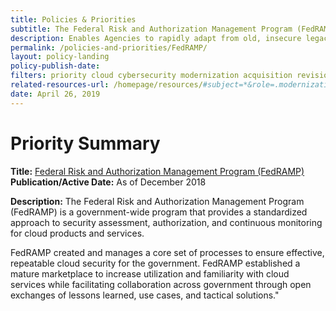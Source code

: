 ```yaml
---
title: Policies & Priorities
subtitle: The Federal Risk and Authorization Management Program (FedRAMP)
description: Enables Agencies to rapidly adapt from old, insecure legacy IT to mission-enabling, secure, and cost effective cloud-based IT.
permalink: /policies-and-priorities/FedRAMP/
layout: policy-landing
policy-publish-date:
filters: priority cloud cybersecurity modernization acquisition revision
related-resources-url: /homepage/resources/#subject=*&role=.modernization&status=*
date: April 26, 2019
---
```

# Priority Summary #

**Title:** [Federal Risk and Authorization Management Program (FedRAMP) ](https://www.fedramp.gov/)<br>
**Publication/Active Date:** As of December 2018

**Description:** The Federal Risk and Authorization Management Program (FedRAMP) is a government-wide program that provides a standardized approach to security assessment, authorization, and continuous monitoring for cloud products and services.

FedRAMP created and manages a core set of processes to ensure effective, repeatable cloud security for the government. FedRAMP established a mature marketplace to increase utilization and familiarity with cloud services while facilitating collaboration across government through open exchanges of lessons learned, use cases, and tactical solutions."
